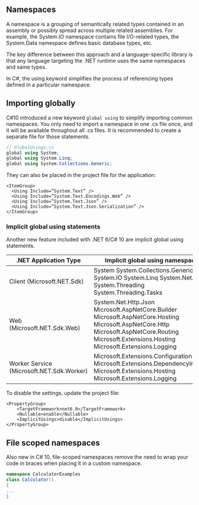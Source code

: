 ## Namespaces

A namespace is a grouping of semantically related types contained in an assembly or possibly spread across multiple related assemblies. For example, the System.IO namespace contains file I/O-related types, the System.Data namespace defines basic database types, etc.

The key difference between this approach and a language-specific library is that any language targeting the .NET runtime uses the same namespaces and same types.

In C#, the using keyword simplifies the process of referencing types defined in a particular namespace.

## Importing globally

C#10 introduced a new keyword `global using` to simplify importing common namespaces. You only need to import a namespace in one .cs file once, and it will be available throughout all .cs files. It is recommended to create a separate file for those statements.

```c#
// GlobalUsings.cs
global using System;
global using System.Linq;
global using System.Collections.Generic;
```

They can also be placed in the project file for the application:

```
<ItemGroup>
  <Using Include=”System.Text” />
  <Using Include=”System.Text.Encodings.Web” />
  <Using Include=”System.Text.Json” />
  <Using Include=”System.Text.Json.Serialization” />
</ItemGroup>
```

### Implicit global using statements

Another new feature included with .NET 6/C# 10 are implicit global using statements.

| .NET Application Type                     | Implicit global using namespaces                                                                                                                                                                |
| ----------------------------------------- | ----------------------------------------------------------------------------------------------------------------------------------------------------------------------------------------------- |
| Client (Microsoft.NET.Sdk)                | System System.Collections.Generic System.IO System.Linq System.Net.Http System.Threading System.Threading.Tasks                                                                                 |
| Web (Microsoft.NET.Sdk.Web)               | System.Net.Http.Json Microsoft.AspNetCore.Builder Microsoft.AspNetCore.Hosting Microsoft.AspNetCore.Http Microsoft.AspNetCore.Routing Microsoft.Extensions.Hosting Microsoft.Extensions.Logging |
| Worker Service (Microsoft.NET.Sdk.Worker) | Microsoft.Extensions.Configuration Microsoft.Extensions.DependencyInjection Microsoft.Extensions.Hosting Microsoft.Extensions.Logging                                                           |

To disable the settings, update the project file:

```
<PropertyGroup>
    <TargetFramework>net6.0</TargetFramework>
    <Nullable>enable</Nullable>
    <ImplicitUsings>disable</ImplicitUsings>
</PropertyGroup>
```

## File scoped namespaces

Also new in C# 10, file-scoped namespaces remove the need to wrap your code in braces when placing it in a custom namespace.

```c#
namespace CalculatorExamples
class Calculator()
{
...
}
```
